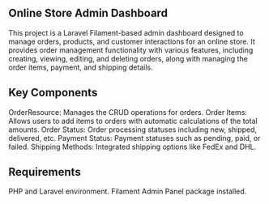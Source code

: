 ## Online Store Admin Dashboard
This project is a Laravel Filament-based admin dashboard designed to manage orders, products, and customer interactions for an online store. It provides order management functionality with various features, including creating, viewing, editing, and deleting orders, along with managing the order items, payment, and shipping details.

## Key Components
OrderResource: Manages the CRUD operations for orders.
Order Items: Allows users to add items to orders with automatic calculations of the total amounts.
Order Status: Order processing statuses including new, shipped, delivered, etc.
Payment Status: Payment statuses such as pending, paid, or failed.
Shipping Methods: Integrated shipping options like FedEx and DHL.

## Requirements
PHP and Laravel environment.
Filament Admin Panel package installed.
